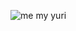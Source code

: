 
![me](https://static.wikia.nocookie.net/married-in-red/images/6/62/Chibis.png/revision/latest?cb=20240630040403) my yuri




